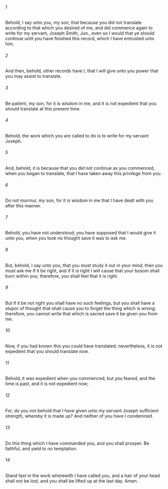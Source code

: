 ###### 1
Behold, I say unto you, my son, that because you did not translate according to that which you desired of me, and did commence again to write for my servant, Joseph Smith, Jun., even so I would that ye should continue until you have finished this record, which I have entrusted unto him.

###### 2
And then, behold, other records have I, that I will give unto you power that you may assist to translate.

###### 3
Be patient, my son, for it is wisdom in me, and it is not expedient that you should translate at this present time.

###### 4
Behold, the work which you are called to do is to write for my servant Joseph.

###### 5
And, behold, it is because that you did not continue as you commenced, when you began to translate, that I have taken away this privilege from you.

###### 6
Do not murmur, my son, for it is wisdom in me that I have dealt with you after this manner.

###### 7
Behold, you have not understood; you have supposed that I would give it unto you, when you took no thought save it was to ask me.

###### 8
But, behold, I say unto you, that you must study it out in your mind; then you must ask me if it be right, and if it is right I will cause that your bosom shall burn within you; therefore, you shall feel that it is right.

###### 9
But if it be not right you shall have no such feelings, but you shall have a stupor of thought that shall cause you to forget the thing which is wrong; therefore, you cannot write that which is sacred save it be given you from me.

###### 10
Now, if you had known this you could have translated; nevertheless, it is not expedient that you should translate now.

###### 11
Behold, it was expedient when you commenced; but you feared, and the time is past, and it is not expedient now;

###### 12
For, do you not behold that I have given unto my servant Joseph sufficient strength, whereby it is made up? And neither of you have I condemned.

###### 13
Do this thing which I have commanded you, and you shall prosper. Be faithful, and yield to no temptation.

###### 14
Stand fast in the work wherewith I have called you, and a hair of your head shall not be lost, and you shall be lifted up at the last day. Amen.

